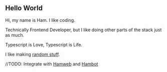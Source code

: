 ## Hello World

Hi, my name is Ham. I like coding.

Technically Frontend Developer, but I like doing other parts of the stack just as much.

Typescript is Love, Typescript is Life.

I like making [random stuff](https://v4-ham-san-net.netlify.app/ja/projects).

//TODO: Integrate with [Hamweb](https://github.com/hamzaabamboo/ham-san.net) and [Hambot](https://github.com/hamzaabamboo/hambot)

<!-- 
  Resources
  - https://github.com/abhisheknaiidu/awesome-github-profile-readme?tab=readme-ov-file#github-actions-
  - https://zzetao.github.io/awesome-github-profile/
  - https://github.com/anuraghazra/github-readme-stats
  - https://github.com/BrandonLogandi/github-readme-stats-multiuser
-->
